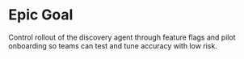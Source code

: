 # Epic Goal
Control rollout of the discovery agent through feature flags and pilot onboarding so teams can test and tune accuracy with low risk.
